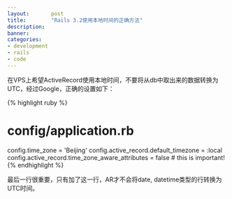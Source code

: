 ```yaml
---
layout:       post
title:        "Rails 3.2使用本地时间的正确方法"
description: 
banner: 
categories: 
- development
- rails
- code
---
```


在VPS上希望ActiveRecord使用本地时间，不要将从db中取出来的数据转换为UTC，经过Google，正确的设置如下：

{% highlight ruby %}
# config/application.rb

config.time_zone = 'Beijing'
config.active_record.default_timezone = :local
config.active_record.time_zone_aware_attributes = false # this is important!
{% endhighlight %}

最后一行很重要，只有加了这一行，AR才不会将date, datetime类型的行转换为UTC时间。